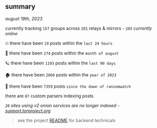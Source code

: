 
## summary
_august 19th, 2023_

currently tracking `157` groups across `281` relays & mirrors - _`105` currently online_

⏲ there have been `19` posts within the `last 24 hours`

🦈 there have been `274` posts within the `month of august`

🪐 there have been `1193` posts within the `last 90 days`

🏚 there have been `2668` posts within the `year of 2023`

🦕 there have been `7359` posts `since the dawn of ransomwatch`

there are `87` custom parsers indexing posts

_`20` sites using v2 onion services are no longer indexed - [support.torproject.org](https://support.torproject.org/onionservices/v2-deprecation/)_

> see the project [README](https://github.com/joshhighet/ransomwatch#ransomwatch--) for backend technicals
